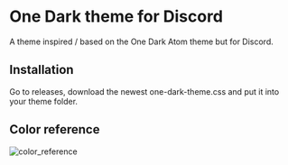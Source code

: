 # One Dark theme for Discord

A theme inspired / based on the One Dark Atom theme but for Discord.

## Installation

Go to releases, download the newest one-dark-theme.css and put it into your theme folder.

## Color reference 

![color_reference](https://user-images.githubusercontent.com/62436912/199061488-33d15f72-1065-4a38-bb79-c8571dbe3669.png)
